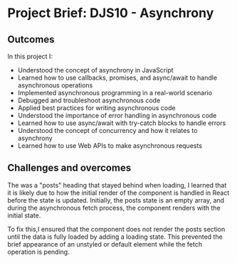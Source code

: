 # Project Brief: DJS10 - Asynchrony

## Outcomes
In this project I: 
- Understood the concept of asynchrony in JavaScript
- Learned how to use callbacks, promises, and async/await to handle asynchronous operations
- Implemented asynchronous programming in a real-world scenario
- Debugged and troubleshoot asynchronous code
- Applied best practices for writing asynchronous code
- Understood the importance of error handling in asynchronous code
- Learned how to use async/await with try-catch blocks to handle errors
- Understood the concept of concurrency and how it relates to asynchrony
- Learned how to use Web APIs to make asynchronous requests

## Challenges and overcomes
The was a "posts" heading that stayed behind when loading, I learned that it is likely due to how the initial render of the component is handled in React before the state is updated. Initially, the posts state is an empty array, and during the asynchronous fetch process, the component renders with the initial state.

To fix this,I ensured that the component does not render the posts section until the data is fully loaded by adding a loading state. This prevented the brief appearance of an unstyled or default element while the fetch operation is pending.








